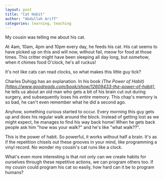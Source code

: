```yaml
---
layout: post
title: "Cat Habit"
author: "Abdullah Ariff"
categories: learning, teaching
---
```


My cousin was telling me about his cat.

At 4am, 10am, 4pm and 10pm every day, he feeds his cat. His cat seems to have picked up on this and will now, without fail, meow for food at those times. This critter might have been sleeping all day long, but _somehow_, when it chimes food O'clock, he's all ruckus!

It's not like cats can read clocks, so what makes this little guy tick?

Charles Duhigg has an explanation. In his book _(The Power of Habit)[https://www.goodreads.com/book/show/12609433-the-power-of-habit]_, he tells us about an old man who gets a bit of his brain cut out during surgery, and subsequently loses his _entire_ memory. This chap's memory is so bad, he can't even remember what he did a second ago. 

Anyhow, something curious started to occur. Every morning this guy gets up and does his regular walk around the block. Instead of getting lost as we might expect, he manages to find his way back home! When he gets back people ask him "how was your walk?" and he's like "what walk??".

This is the power of habit. So powerful, it works without half a brain.  It's as if the repetition chisels out these grooves in your mind, like programming a vinyl record. No wonder my cousin's cat runs like a clock.

What's even more interesting is that not only can we create habits for ourselves through these repetitive actions, we can program others too. If my cousin could program his cat so easily, how hard can it be to program humans?
